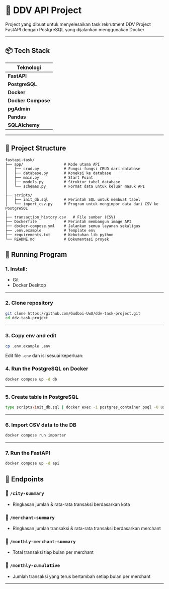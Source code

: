 # 🚀 DDV API Project

Project yang dibuat untuk menyelesaikan task rekrutment DDV
Project FastAPI dengan PostgreSQL yang dijalankan menggunakan Docker

---

## 📦 Tech Stack


|     Teknologi     |
|-------------------|
| **FastAPI**       |
| **PostgreSQL**    |
| **Docker**        |
| **Docker Compose**|
| **pgAdmin**       | 
| **Pandas**        | 
| **SQLAlchemy**    | 

---

## 📁 Project Structure
```
fastapi-task/
├── app/                  # Kode utama API
│   ├── crud.py           # Fungsi-fungsi CRUD dari database
│   ├── database.py       # Koneksi ke database
│   ├── main.py           # Start Point
│   ├── models.py         # Struktur tabel database
│   └── schemas.py        # Format data untuk keluar masuk API
│
├── scripts/
│   ├── init_db.sql       # Perintah SQL untuk membuat tabel
│   └── import_csv.py     # Program untuk mengimpor data dari CSV ke PostgreSQL
│
├── transaction_history.csv   # File sumber (CSV)
├── Dockerfile            # Perintah membangun image API
├── docker-compose.yml    # Jalankan semua layanan sekaligus
├── .env.example          # Template env
├── requirements.txt      # Kebutuhan lib python
└── README.md             # Dokumentasi proyek 
```

## 🚀 Running Program

### 1. Install:
- Git
- Docker Desktop

---

### 2. Clone repository

```bash
git clone https://github.com/Gudboi-UwU/ddv-task-project.git
cd ddv-task-project
```

---

### 3. Copy env and edit

```bash
cp .env.example .env
```

Edit file `.env` dan isi sesuai keperluan:


### 4. Run the PostgreSQL on Docker

```bash
docker compose up -d db
```

---

### 5. Create table in PostgreSQL

```bash
type scripts\init_db.sql | docker exec -i postgres_container psql -U user -d transactions
```

---

### 6. Import CSV data to the DB

```bash
docker compose run importer
```

---

### 7. Run the FastAPI

```bash
docker compose up -d api
```



## 📌 Endpoints

### 📍 `/city-summary`
- Ringkasan jumlah & rata-rata transaksi berdasarkan kota

### 📍 `/merchant-summary`
- Ringkasan jumlah transaksi & rata-rata transaksi berdasarkan merchant

### 📍 `/monthly-merchant-summary`
- Total transaksi tiap bulan per merchant

### 📍 `/monthly-cumulative`
- Jumlah transaksi yang terus bertambah setiap bulan per merchant

---